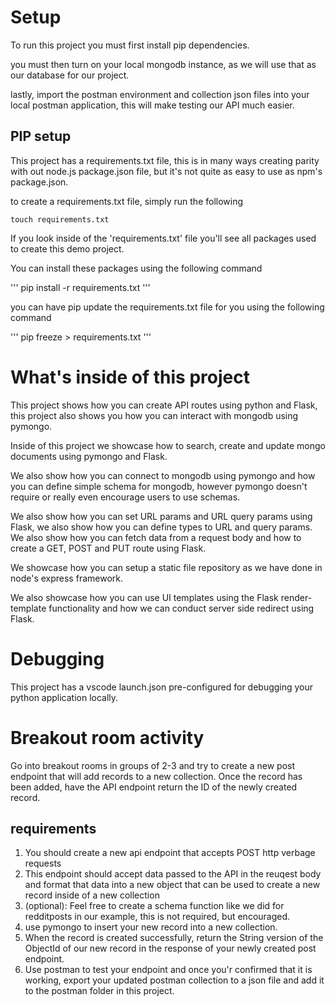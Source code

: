 # Setup

To run this project you must first install pip dependencies.

you must then turn on your local mongodb instance, as we will use that as our database for our project.

lastly, import the postman environment and collection json files into your local postman application, this will make testing our API much easier. 

## PIP setup

This project has a requirements.txt file, this is in many ways creating parity with out node.js package.json file, but it's not quite as easy to use as npm's package.json. 

to create a requirements.txt file, simply run the following

```
touch requirements.txt
```

If you look inside of the 'requirements.txt' file you'll see all packages used to create this demo project. 

You can install these packages using the following command

'''
pip install -r requirements.txt
'''

you can have pip update the requirements.txt file for you using the following command

'''
pip freeze > requirements.txt
'''

# What's inside of this project

This project shows how you can create API routes using python and Flask, this project also shows you how you can interact with mongodb using pymongo. 

Inside of this project we showcase how to search, create and update mongo documents using pymongo and Flask. 

We also show how you can connect to mongodb using pymongo and how you can define simple schema for mongodb, however pymongo doesn't require or really even encourage users to use schemas. 

We also show how you can set URL params and URL query params using Flask, we also show how you can define types to URL and query params. We also show how you can fetch data from a request body and how to create a GET, POST and PUT route using Flask. 

We showcase how you can setup a static file repository as we have done in node's express framework. 

We also showcase how you can use UI templates using the Flask render-template functionality and how we can conduct server side redirect using Flask. 

# Debugging

This project has a vscode launch.json pre-configured for debugging your python application locally.

# Breakout room activity

Go into breakout rooms in groups of 2-3 and try to create a new post endpoint that will add records to a new collection. Once the record has been added, have the API endpoint return the ID of the newly created record. 

## requirements

1. You should create a new api endpoint that accepts POST http verbage requests
2. This endpoint should accept data passed to the API in the reuqest body and format that data into a new object that can be used to create a new record inside of a new collection
3. (optional): Feel free to create a schema function like we did for redditposts in our example, this is not required, but encouraged.
4. use pymongo to insert your new record into a new collection.
5. When the record is created successfully, return the String version of the ObjectId of our new record in the response of your newly created post endpoint. 
6. Use postman to test your endpoint and once you'r confirmed that it is working, export your updated postman collection to a json file and add it to the postman folder in this project. 